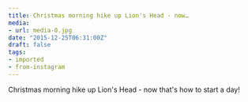 ```yaml
---
title: Christmas morning hike up Lion's Head - now…
media:
- url: media-0.jpg
date: "2015-12-25T06:31:00Z"
draft: false
tags:
- imported
- from-instagram
---
```

Christmas morning hike up Lion's Head - now that's how to start a day!

